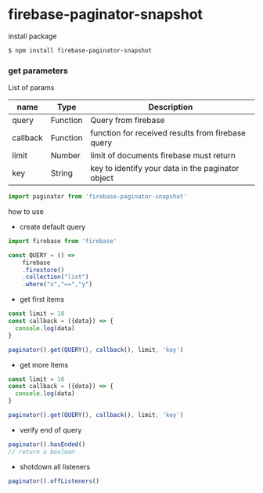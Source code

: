 # firebase-paginator-snapshot

install package

```sh
$ npm install firebase-paginator-snapshot
```

### get parameters
List of params

name       | Type    | Description
---------- | ------- | ---------- |
query | Function | Query from firebase
callback | Function | function for received results from firebase query
limit | Number | limit of documents firebase must return
key | String | key to identify your data in the paginator object



```javascript
import paginator from 'firebase-paginator-snapshot'
```

how to use

- create default query

```javascript
import firebase from 'firebase'

const QUERY = () =>
    firebase
    .firestore()
    .collection("list")
    .where("x","==","y")
```

- get first items

```javascript
const limit = 10
const callback = ({data}) => {
  console.log(data)
}

paginator().get(QUERY(), callback(), limit, 'key')
```

- get more items

```javascript
const limit = 10
const callback = ({data}) => {
  console.log(data)
}

paginator().get(QUERY(), callback(), limit, 'key')
```

- verify end of query

```javascript
paginator().hasEnded()
// return a boolean
```

- shotdown all listeners

```javascript
paginator().offListeners()
```
